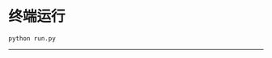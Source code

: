 # 终端运行

```shell
python run.py
```
*******************************************************************************************************************************************************************************************************************************************************************************************************************************************************************************************************************************************************************************************************************************************************************************************************************************************************************************************************************************************************************************************************************************************************************************************************************************************************************************************************************************************************************************************************************************************************************************************************************************************************************************************************************
